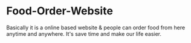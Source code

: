# Food-Order-Website
Basically it is a online based website & people can order food from here anytime and anywhere. It's save time and make our life easier.
